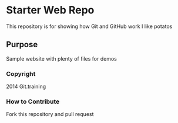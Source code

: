 # Starter Web Repo

This repository is for showing how Git and GitHub work
I like potatos

## Purpose

Sample website with plenty of files for demos

### Copyright

2014 Git.training

### How to Contribute

Fork this repository and pull request